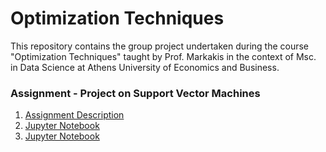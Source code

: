 # Optimization Techniques
This repository contains the group project undertaken during the course "Optimization Techniques" taught by Prof. Markakis in the context of Msc. in Data Science at Athens University of Economics and Business.

### Assignment - Project on Support Vector Machines
1. [Assignment Description](svm_smo_project/svm_smo_assignment_description.pdf) 
2. [Jupyter Notebook](svm_smo_project/svm_smo_implementation.html)
3. [Jupyter Notebook](svm_smo_project/svm_smo_implementation.pdf)